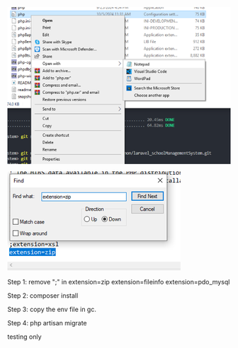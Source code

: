 ![alt text](image.png)

![alt text](image-1.png)

Step 1:
remove ";" in
extension=zip
extension=fileinfo
extension=pdo_mysql

Step 2:
composer install

Step 3:
copy the env file in gc.

Step 4:
php artisan migrate

testing only

